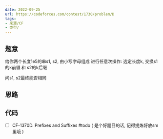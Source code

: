 ```yaml
---
date: 2022-09-25
url: https://codeforces.com/contest/1730/problem/D
tags: 
- 来源/CF
- 类型/
---
```



## 题意

给你两个长度1e5的串s1, s2, 由小写字母组成
进行任意次操作:
选定长度k, 交换s1的k前缀 和 s2的k后缀

问s1, s2最终能否相同
## 思路




## 代码


- [ ] CF-1370D. Prefixes and Suffixes #todo 
( 是个好题目的话, 记得提炼好放sm里哦 )